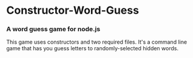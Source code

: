 # Constructor-Word-Guess #
### A word guess game for node.js ###

This game uses constructors and two required files. It's a command line game that has you guess letters to randomly-selected hidden words.